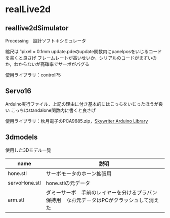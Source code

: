 # realLive2d
## reallive2dSimulator
Processing　設計ソフト＋シミュレータ

縮尺は 1pixel = 0.1mm
update.pdeのupdate関数内にpanelposをいじるコードを書くと良さげ
フレームレートが高いせいか，シリアルのコードがまずいのか，わからないが高確率でサーボがバグる

使用ライブラリ：controlP5

## Servo16
Arduino実行ファイル．上記の理由に付き基本的にはこっちをいじったほうが良い
こっちはstandalone関数内に書くと良さげ

使用ライブラリ：秋月電子のPCA9685.zip，[Skywriter Arduino Library](https://github.com/pimoroni/skywriter-hat/tree/master/arduino)

## 3dmodels
使用した3Dモデル一覧

| name | 説明 |
----|----
| hone.stl | サーボモータのホーン拡張用 |
| servoHone.stl | hone.stlの元データ |
| arm.stl | ダミーサーボ　手前のレイヤーを分けるプラバン保持用　なお元データはPCがクラッシュして消えた |
